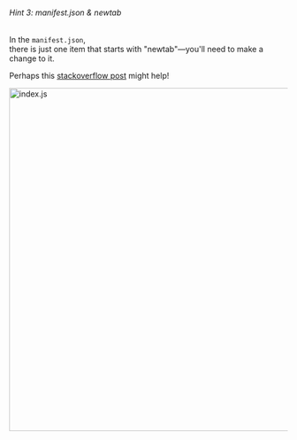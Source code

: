 ###### Hint 3: manifest.json & newtab

In the `manifest.json`,  
there is just one item that starts with "newtab"—you'll need to make a change to it.

Perhaps this <a href="https://stackoverflow.com/questions/38000374/google-chrome-extension-default-in-a-new-tab" target="_blank" style="text-decoration: underline;">stackoverflow post</a> might help!

<img src="/chrome-extension/image133.png" alt="index.js" width="650" height="620">

